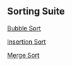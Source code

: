 ## Sorting Suite

[Bubble Sort](https://github.com/Maxscores/sorting-suite/blob/master/lib/bubble-sort.js)

[Insertion Sort](https://github.com/Maxscores/sorting-suite/blob/master/lib/insertion-sort.js)

[Merge Sort](https://github.com/Maxscores/sorting-suite/blob/master/lib/merge-sort.js)
